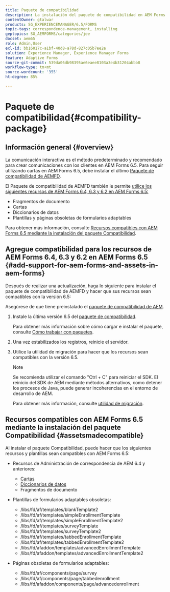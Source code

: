 ```yaml
---
title: Paquete de compatibilidad
description: La instalación del paquete de compatibilidad en AEM Forms 6.5 le permite utilizar los recursos de Administración de correspondencia de AEM Forms 6.4 y versiones anteriores, así como las plantillas y páginas de formularios adaptables obsoletos
contentOwner: gtalwar
products: SG_EXPERIENCEMANAGER/6.5/FORMS
topic-tags: correspondence-management, installing
geptopics: SG_AEMFORMS/categories/jee
docset: aem65
role: Admin,User
exl-id: bb16017c-a1bf-40d8-a78d-827c05b7ee2e
solution: Experience Manager, Experience Manager Forms
feature: Adaptive Forms
source-git-commit: 539da06db98395ae6eaee8103a3e4b31204abbb8
workflow-type: tm+mt
source-wordcount: '355'
ht-degree: 85%

---
```


# Paquete de compatibilidad{#compatibility-package}

## Información general {#overview}

La comunicación interactiva es el método predeterminado y recomendado para crear comunicaciones con los clientes en AEM Forms 6.5. Para seguir utilizando cartas en AEM Forms 6.5, debe instalar el último [Paquete de compatibilidad de AEMFD](https://helpx.adobe.com/es/aem-forms/kb/aem-forms-releases.html).

El Paquete de compatibilidad de AEMFD también le permite [utilice los siguientes recursos de AEM Forms 6.4, 6.3 y 6.2 en AEM Forms 6.5:](../../forms/using/compatibility-package.md#add-support-for-aem-forms-and-assets-in-aem-forms)

* Fragmentos de documento
* Cartas
* Diccionarios de datos
* Plantillas y páginas obsoletas de formularios adaptables

Para obtener más información, consulte [Recursos compatibles con AEM Forms 6.5 mediante la instalación del paquete Compatibilidad](../../forms/using/compatibility-package.md#assetsmadecompatible).

## Agregue compatibilidad para los recursos de AEM Forms 6.4, 6.3 y 6.2 en AEM Forms 6.5 {#add-support-for-aem-forms-and-assets-in-aem-forms}

Después de realizar una actualización, haga lo siguiente para instalar el paquete de compatibilidad de AEMFD y hacer que sus recursos sean compatibles con la versión 6.5:

Asegúrese de que tiene preinstalado el [paquete de compatibilidad de AEM](https://helpx.adobe.com/es/aem-forms/kb/aem-forms-releases.html).

1. Instale la última versión 6.5 del [paquete de compatibilidad](https://helpx.adobe.com/es/aem-forms/kb/aem-forms-releases.html).

   Para obtener más información sobre cómo cargar e instalar el paquete, consulte [Cómo trabajar con paquetes](/help/sites-administering/package-manager.md).

1. Una vez estabilizados los registros, reinicie el servidor.
1. Utilice la utilidad de migración para hacer que los recursos sean compatibles con la versión 6.5.

   >[!NOTE]
   >
   > Se recomienda utilizar el comando &quot;Ctrl + C&quot; para reiniciar el SDK. El reinicio del SDK de AEM mediante métodos alternativos, como detener los procesos de Java, puede generar incoherencias en el entorno de desarrollo de AEM.

   Para obtener más información, consulte [utilidad de migración](../../forms/using/migration-utility.md).

## Recursos compatibles con AEM Forms 6.5 mediante la instalación del paquete Compatibilidad {#assetsmadecompatible}

Al instalar el paquete Compatibilidad, puede hacer que los siguientes recursos y plantillas sean compatibles con AEM Forms 6.5:

* Recursos de Administración de correspondencia de AEM 6.4 y anteriores:

   * [Cartas](../../forms/using/create-letter.md)
   * [Diccionarios de datos](/help/forms/using/data-dictionary.md)
   * Fragmentos de documento

* Plantillas de formularios adaptables obsoletas:

   * /libs/fd/af/templates/blankTemplate2
   * /libs/fd/af/templates/simpleEnrollmentTemplate
   * /libs/fd/af/templates/simpleEnrollmentTemplate2
   * /libs/fd/af/templates/surveyTemplate
   * /libs/fd/af/templates/surveyTemplate2
   * /libs/fd/af/templates/tabbedEnrollmentTemplate
   * /libs/fd/af/templates/tabbedEnrollmentTemplate2
   * /libs/fd/afaddon/templates/advancedEnrollmentTemplate
   * /libs/fd/afaddon/templates/advancedEnrollmentTemplate2

* Páginas obsoletas de formularios adaptables:

   * /libs/fd/af/components/page/survey
   * /libs/fd/af/components/page/tabbedenrollment
   * /libs/fd/afaddon/components/page/advancedenrollment
